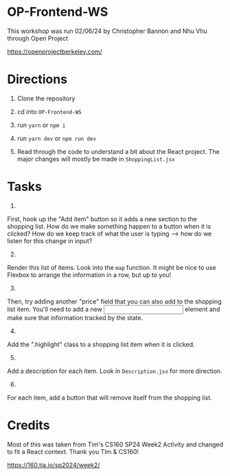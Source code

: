 # OP-Frontend-WS

This workshop was run 02/06/24 by Christopher Bannon and Nhu Vhu through Open Project 

https://openprojectberkeley.com/


# Directions

1. Clone the repository

2. cd into `OP-Frontend-WS`

3. run `yarn` or `npm i`

4. run `yarn dev` or `npm run dev`

5. Read through the code to understand a bit about the React project. The major changes will mostly be made in `ShoppingList.jsx`

# Tasks

1.
First, hook up the "Add item" button so it adds a new section to the shopping list.
How do we make something happen to a button when it is clicked? How do we keep track of
what the user is typing --> how do we listen for this change in input?

2.
Render this list of items. Look into the `map` function. It might be nice to use Flexbox to arrange the information in a row, but up to you!

3.
Then, try adding another "price" field that you can also add to the shopping list item.
You'll need to add a new <input> element and make sure that information tracked by the state.

4.
Add the ".highlight" class to a shopping list item when it is clicked.

5.
Add a description for each item. Look in `Description.jsx` for more direction.

6.
For each item, add a button that will remove itself from the shopping list.

# Credits

Most of this was taken from Tim's CS160 SP24 Week2 Activity and changed to fit a React context. Thank you TIm & CS160!

https://160.tja.io/sp2024/week2/
